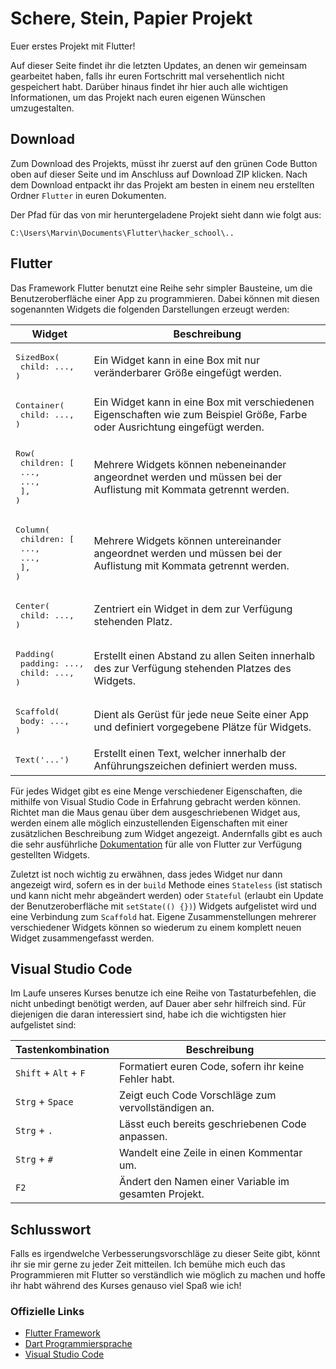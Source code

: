# Schere, Stein, Papier Projekt

Euer erstes Projekt mit Flutter!

Auf dieser Seite findet ihr die letzten Updates, an denen wir gemeinsam gearbeitet haben, falls ihr euren Fortschritt mal versehentlich nicht gespeichert habt. Darüber hinaus findet ihr hier auch alle wichtigen Informationen, um das Projekt nach euren eigenen Wünschen umzugestalten.

## Download

Zum Download des Projekts, müsst ihr zuerst auf den grünen Code Button oben auf dieser Seite und im Anschluss auf Download ZIP klicken. Nach dem Download entpackt ihr das Projekt am besten in einem neu erstellten Ordner `Flutter` in euren Dokumenten.

Der Pfad für das von mir heruntergeladene Projekt sieht dann wie folgt aus:

```
C:\Users\Marvin\Documents\Flutter\hacker_school\..
```

## Flutter

Das Framework Flutter benutzt eine Reihe sehr simpler Bausteine, um die Benutzeroberfläche einer App zu programmieren. Dabei können mit diesen sogenannten Widgets die folgenden Darstellungen erzeugt werden:

| Widget | Beschreibung |
| --- | --- |
| <pre>SizedBox(<br>  child: ...,<br>) | Ein Widget kann in eine Box mit nur veränderbarer Größe eingefügt werden. |
| <pre>Container(<br>  child: ...,<br>) | Ein Widget kann in eine Box mit verschiedenen Eigenschaften wie zum Beispiel Größe, Farbe oder Ausrichtung eingefügt werden. |dabei 
| <pre>Row(<br>  children: [<br>    ...,<br>    ...,<br>  ],<br>) | Mehrere Widgets können nebeneinander angeordnet werden und müssen bei der Auflistung mit Kommata getrennt werden. |
| <pre>Column(<br>  children: [<br>    ...,<br>    ...,<br>  ],<br>) | Mehrere Widgets können untereinander angeordnet werden und müssen bei der Auflistung mit Kommata getrennt werden. |
| <pre>Center(<br>  child: ...,<br>) | Zentriert ein Widget in dem zur Verfügung stehenden Platz. |
| <pre>Padding(<br>  padding: ...,<br>  child: ...,<br>) | Erstellt einen Abstand zu allen Seiten innerhalb des zur Verfügung stehenden Platzes des Widgets. |
| <pre>Scaffold(<br>  body: ...,<br>) | Dient als Gerüst für jede neue Seite einer App und definiert vorgegebene Plätze für Widgets. |
| <pre>Text('...') | Erstellt einen Text, welcher innerhalb der Anführungszeichen definiert werden muss. |

Für jedes Widget gibt es eine Menge verschiedener Eigenschaften, die mithilfe von Visual Studio Code in Erfahrung gebracht werden können. Richtet man die Maus genau über dem ausgeschriebenen Widget aus, werden einem alle möglich einzustellenden Eigenschaften mit einer zusätzlichen Beschreibung zum Widget angezeigt. Andernfalls gibt es auch die sehr ausführliche [Dokumentation](https://docs.flutter.dev/development/ui/widgets) für alle von Flutter zur Verfügung gestellten Widgets.

Zuletzt ist noch wichtig zu erwähnen, dass jedes Widget nur dann angezeigt wird, sofern es in der `build` Methode eines `Stateless` (ist statisch und kann nicht mehr abgeändert werden) oder `Stateful` (erlaubt ein Update der Benutzeroberfläche mit `setState(() {})`) Widgets aufgelistet wird und eine Verbindung zum `Scaffold` hat. Eigene Zusammenstellungen mehrerer verschiedener Widgets können so wiederum zu einem komplett neuen Widget zusammengefasst werden.

## Visual Studio Code

Im Laufe unseres Kurses benutze ich eine Reihe von Tastaturbefehlen, die nicht unbedingt benötigt werden, auf Dauer aber sehr hilfreich sind. Für diejenigen die daran interessiert sind, habe ich die wichtigsten hier aufgelistet sind:

| Tastenkombination | Beschreibung |
| --- | --- |
| `Shift` + `Alt` + `F` | Formatiert euren Code, sofern ihr keine Fehler habt. |dabei 
| `Strg` + `Space` | Zeigt euch Code Vorschläge zum vervollständigen an. |
| `Strg` + `.` | Lässt euch bereits geschriebenen Code anpassen. |
| `Strg` + `#` | Wandelt eine Zeile in einen Kommentar um. |
| `F2` | Ändert den Namen einer Variable im gesamten Projekt. |

## Schlusswort

Falls es irgendwelche Verbesserungsvorschläge zu dieser Seite gibt, könnt ihr sie mir gerne zu jeder Zeit mitteilen. Ich bemühe mich euch das Programmieren mit Flutter so verständlich wie möglich zu machen und hoffe ihr habt während des Kurses genauso viel Spaß wie ich!

### Offizielle Links

- [Flutter Framework](https://flutter.dev)
- [Dart Programmiersprache](https://dart.dev)
- [Visual Studio Code](https://code.visualstudio.com)